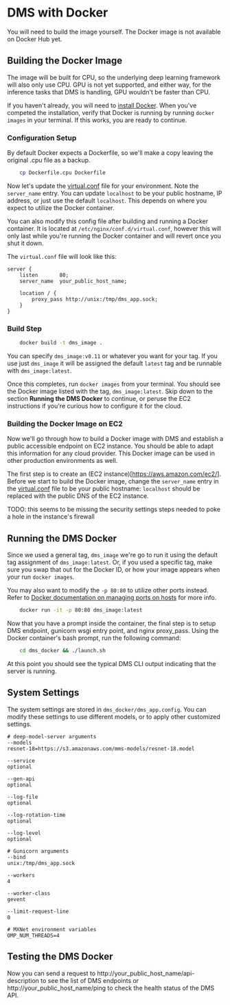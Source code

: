 # DMS with Docker

You will need to build the image yourself. The Docker image is not available on Docker Hub yet.

## Building the Docker Image

The image will be built for CPU, so the underlying deep learning framework will also only use CPU. GPU is not yet supported, and either way, for the inference tasks that DMS is handling, GPU wouldn't be faster than CPU.

If you haven't already, you will need to [install Docker](https://docs.docker.com/engine/installation). When you've competed the installation, verify that Docker is running by running `docker images` in your terminal. If this works, you are ready to continue.

### Configuration Setup

By default Docker expects a Dockerfile, so we'll make a copy leaving the original .cpu file as a backup.

```bash
    cp Dockerfile.cpu Dockerfile
```

Now let's update the [virtual.conf](virtual.conf) file for your environment. Note the `server_name` entry. You can update `localhost` to be your public hostname, IP address, or just use the default `localhost`. This depends on where you expect to utilize the Docker container.

You can also modify this config file after building and running a Docker container. It is located at `/etc/nginx/conf.d/virtual.conf`, however this will only last while you're running the Docker container and will revert once you shut it down.

The `virtual.conf` file will look like this:

```
server {
    listen       80;
    server_name  your_public_host_name;

    location / {
        proxy_pass http://unix:/tmp/dms_app.sock;
    }
}
```

### Build Step

```bash
    docker build -t dms_image .
```
You can specify `dms_image:v0.11` or whatever you want for your tag. If you use just `dms_image` it will be assigned the default `latest` tag and be runnable with `dms_image:latest`.

Once this completes, run `docker images` from your terminal. You should see the Docker image listed with the tag, `dms_image:latest`. Skip down to the section **Running the DMS Docker** to continue, or peruse the EC2 instructions if you're curious how to configure it for the cloud.

### Building the Docker Image on EC2

Now we'll go through how to build a Docker image with DMS and establish a public accessible endpoint on EC2 instance. You should be able to adapt this information for any cloud provider. This Docker image can be used in other production environments as well.

The first step is to create an (EC2 instance)[https://aws.amazon.com/ec2/].
Before we start to build the Docker image, change the `server_name` entry in the [virtual.conf](virtual.conf) file to be your public hostname: `localhost` should be replaced with the public DNS of the EC2 instance.

TODO: this seems to be missing the security settings steps needed to poke a hole in the instance's firewall

## Running the DMS Docker

Since we used a general tag, `dms_image` we're go to run it using the default tag assignment of `dms_image:latest`. Or, if you used a specific tag, make sure you swap that out for the Docker ID, or how your image appears when your run `docker images`.

You may also want to modify the `-p 80:80` to utilize other ports instead. Refer to [Docker documentation on managing ports on hosts](https://docs.docker.com/engine/userguide/networking/default_network/dockerlinks/#connect-using-network-port-mapping) for more info.

```bash
    docker run -it -p 80:80 dms_image:latest
```
Now that you have a prompt inside the container, the final step is to setup DMS endpoint, gunicorn wsgi entry point, and nginx proxy_pass. Using the Docker container's bash prompt, run the following command:

```bash
    cd dms_docker && ./launch.sh
```

At this point you should see the typical DMS CLI output indicating that the server is running.

## System Settings  

The system settings are stored in `dms_docker/dms_app.config`. You can modify these settings to use different models, or to apply other customized settings.

    # deep-model-server arguments
    --models
    resnet-18=https://s3.amazonaws.com/mms-models/resnet-18.model

    --service
    optional

    --gen-api
    optional

    --log-file
    optional

    --log-rotation-time
    optional

    --log-level
    optional

    # Gunicorn arguments
    --bind
    unix:/tmp/dms_app.sock

    --workers
    4

    --worker-class
    gevent

    --limit-request-line
    0

    # MXNet environment variables
    OMP_NUM_THREADS=4

## Testing the DMS Docker

Now you can send a request to http://your_public_host_name/api-description to see the list of DMS endpoints or http://your_public_host_name/ping to check the health status of the DMS API.
